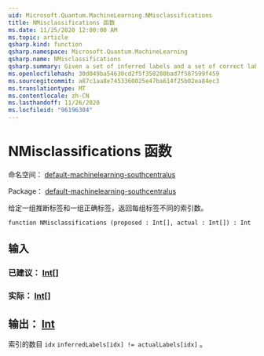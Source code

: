 ```yaml
---
uid: Microsoft.Quantum.MachineLearning.NMisclassifications
title: NMisclassifications 函数
ms.date: 11/25/2020 12:00:00 AM
ms.topic: article
qsharp.kind: function
qsharp.namespace: Microsoft.Quantum.MachineLearning
qsharp.name: NMisclassifications
qsharp.summary: Given a set of inferred labels and a set of correct labels, returns the number of indices at which each set of labels differ.
ms.openlocfilehash: 30d049ba54630cd2f5f350280bad7f587599f459
ms.sourcegitcommit: a87c1aa8e7453360025e47ba614f25b02ea84ec3
ms.translationtype: MT
ms.contentlocale: zh-CN
ms.lasthandoff: 11/26/2020
ms.locfileid: "96196304"
---
```

# <a name="nmisclassifications-function"></a>NMisclassifications 函数

命名空间： [default-machinelearning-southcentralus](xref:Microsoft.Quantum.MachineLearning)

Package： [default-machinelearning-southcentralus](https://nuget.org/packages/Microsoft.Quantum.MachineLearning)


给定一组推断标签和一组正确标签，返回每组标签不同的索引数。

```qsharp
function NMisclassifications (proposed : Int[], actual : Int[]) : Int
```


## <a name="input"></a>输入

### <a name="proposed--int"></a>已建议： [Int](xref:microsoft.quantum.lang-ref.int)[]




### <a name="actual--int"></a>实际： [Int](xref:microsoft.quantum.lang-ref.int)[]





## <a name="output--int"></a>输出： [Int](xref:microsoft.quantum.lang-ref.int)

索引的数目 `idx` `inferredLabels[idx] != actualLabels[idx]` 。
